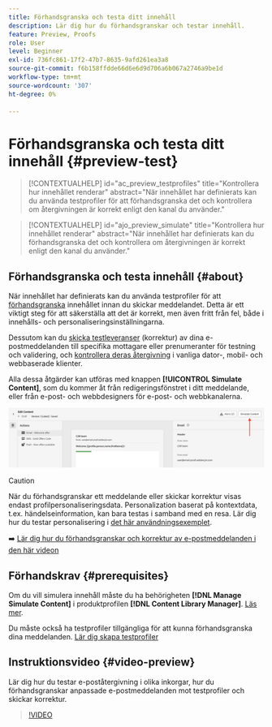 ```yaml
---
title: Förhandsgranska och testa ditt innehåll
description: Lär dig hur du förhandsgranskar och testar innehåll.
feature: Preview, Proofs
role: User
level: Beginner
exl-id: 736fc861-17f2-47b7-8635-9afd261ea3a8
source-git-commit: f6b158ffdde66d6e6d9d706a6b067a2746a9be1d
workflow-type: tm+mt
source-wordcount: '307'
ht-degree: 0%

---
```


# Förhandsgranska och testa ditt innehåll {#preview-test}

>[!CONTEXTUALHELP]
>id="ac_preview_testprofiles"
>title="Kontrollera hur innehållet renderar"
>abstract="När innehållet har definierats kan du använda testprofiler för att förhandsgranska det och kontrollera om återgivningen är korrekt enligt den kanal du använder."

>[!CONTEXTUALHELP]
>id="ajo_preview_simulate"
>title="Kontrollera hur innehållet renderar"
>abstract="När innehållet har definierats kan du förhandsgranska det och kontrollera om återgivningen är korrekt enligt den kanal du använder."

## Förhandsgranska och testa innehåll {#about}

När innehållet har definierats kan du använda testprofiler för att [förhandsgranska](preview.md) innehållet innan du skickar meddelandet. Detta är ett viktigt steg för att säkerställa att det är korrekt, men även fritt från fel, både i innehålls- och personaliseringsinställningarna.

Dessutom kan du [skicka testleveranser](proofs.md) (korrektur) av dina e-postmeddelanden till specifika mottagare eller prenumeranter för testning och validering, och [kontrollera deras återgivning](rendering.md) i vanliga dator-, mobil- och webbaserade klienter.

Alla dessa åtgärder kan utföras med knappen **[!UICONTROL Simulate Content]**, som du kommer åt från redigeringsfönstret i ditt meddelande, eller från e-post- och webbdesigners för e-post- och webbkanalerna.

![](../email/assets/email-preview-button.png)

>[!CAUTION]
>
>När du förhandsgranskar ett meddelande eller skickar korrektur visas endast profilpersonaliseringsdata. Personalization baserat på kontextdata, t.ex. händelseinformation, kan bara testas i samband med en resa. Lär dig hur du testar personalisering i [det här användningsexemplet](../personalization/personalization-use-case.md).

➡️ [Lär dig hur du förhandsgranskar och korrektur av e-postmeddelanden i den här videon](#video-preview)

## Förhandskrav {#prerequisites}

Om du vill simulera innehåll måste du ha behörigheten **[!DNL Manage Simulate Content]** i produktprofilen **[!DNL Content Library Manager]**. [Läs mer](../administration/ootb-product-profiles.md#content-library-manager).

Du måste också ha testprofiler tillgängliga för att kunna förhandsgranska dina meddelanden. [Lär dig skapa testprofiler](../audience/creating-test-profiles.md)

## Instruktionsvideo {#video-preview}

Lär dig hur du testar e-poståtergivning i olika inkorgar, hur du förhandsgranskar anpassade e-postmeddelanden mot testprofiler och skickar korrektur.

>[!VIDEO](https://video.tv.adobe.com/v/3425026?quality=12)
